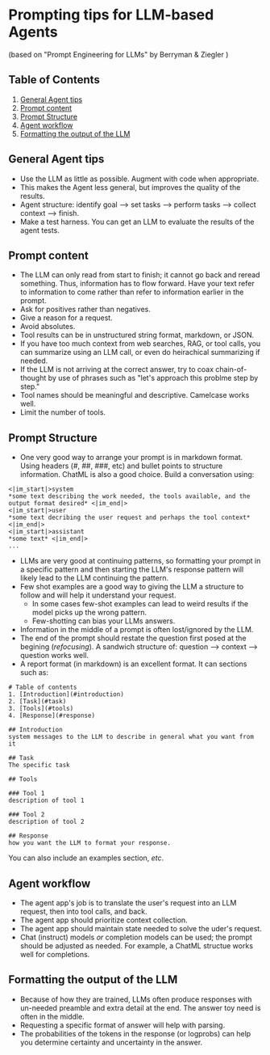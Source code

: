 # Prompting tips for LLM-based Agents 
(based on "Prompt Engineering for LLMs" by Berryman & Ziegler )

## Table of Contents
1. [General Agent tips](#general-agent-tips)
2. [Prompt content](#prompt-content)
3. [Prompt Structure](#prompt-structure)
4. [Agent workflow](#agent-workflow)
5. [Formatting the output of the LLM](#formatting-the-output-of-the-llm)

## General Agent tips
- Use the LLM as little as possible. Augment with code when appropriate.
- This makes the Agent less general, but improves the quality of the results.
- Agent structure: identify goal --> set tasks --> perform tasks --> collect context --> finish.
- Make a test harness. You can get an LLM to evaluate the results of the agent tests. 


## Prompt content
- The LLM can only read from start to finish; it cannot go back and reread something. Thus, information has to flow forward. Have your text refer to information to come rather than refer to information earlier in the prompt.
- Ask for positives rather than negatives.
- Give a reason for a request.
- Avoid absolutes.
- Tool results can be in unstructured string format, markdown, or JSON.
- If you have too much context from web searches, RAG, or tool calls, you can summarize using an LLM call, or even do heirachical summarizing if needed.
- If the LLM is not arriving at the correct answer, try to coax chain-of-thought by use of phrases such as "let's approach this problme step by step."
- Tool names should be meaningful and descriptive. Camelcase works well.
- Limit the number of tools.


## Prompt Structure
- One very good way to arrange your prompt is in markdown format. Using headers (#, ##, ###, etc) and bullet points to structure information.
ChatML is also a good choice. Build a conversation using:
```
<|im_start|>system
*some text describing the work needed, the tools available, and the output format desired* <|im_end|>
<|im_start|>user
*some text decribing the user request and perhaps the tool context* <|im_end|>
<|im_start|>assistant
*some text* <|im_end|>
...
```
- LLMs are very good at continuing patterns, so formatting your prompt in a specific pattern and then starting the LLM's response pattern will likely lead to the LLM continuing the pattern.
- Few shot examples are a good way to giving the LLM a structure to follow and will help it understand your request.
  * In some cases few-shot examples can lead to weird results if the model picks up the wrong pattern.
  * Few-shotting can bias your LLMs answers.
- Information in the middle of a prompt is often lost/ignored by the LLM.
- The end of the prompt should restate the question first posed at the begining (*refocusing*). A sandwich structure of: question --> context --> question works well.
- A report format (in markdown) is an excellent format. It can sections such as:
```
# Table of contents
1. [Introduction](#introduction)
2. [Task](#task)
3. [Tools](#tools)
4. [Response](#response)

## Introduction
system messages to the LLM to describe in general what you want from it

## Task 
The specific task

## Tools

### Tool 1
description of tool 1

### Tool 2
description of tool 2

## Response
how you want the LLM to format your response.
```
You can also include an examples section, *etc*.

## Agent workflow
- The agent app's job is to translate the user's request into an LLM request, then into tool calls, and back. 
- The agent app should prioritize context collection.
- The agent app should maintain state needed to solve the uder's request.
- Chat (instruct) models *or* completion models can be used; the prompt should be adjusted as needed. For example, a ChatML structue works well for completions. 

## Formatting the output of the LLM
- Because of how they are trained, LLMs often produce responses with un-needed preamble and extra detail at the end. The answer toy need is often in the middle.
- Requesting a specific format of answer will help with parsing.
- The probabilities of the tokens in the response (or logprobs) can help you determine certainty and uncertainty in the answer.

